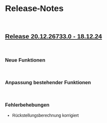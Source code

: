 <style>
body {
    font-family: "Century Gothic", "CenturyGothic", "AppleGothic", sans-serif;
}
h2 {
    font-weight: bold;
    text-decoration: underline;
}

@media print {
    .no-print {
        display: none !important;
    }
}
</style>

<div class="no-print">

# Release-Notes

<br>

## Release 20.12.26733.0 - 18.12.24 

<br>

### Neue Funktionen

<br>

### Anpassung bestehender Funktionen

<br>

### Fehlerbehebungen

- Rückstellungsberechnung korrigiert
</div>